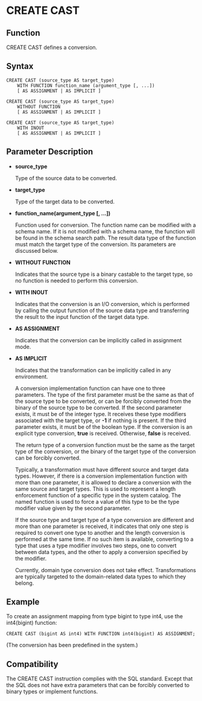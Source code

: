 # CREATE CAST<a name="EN-US_TOPIC_0000001080982678"></a>

## Function<a name="section173831846163116"></a>

CREATE CAST defines a conversion.

## Syntax<a name="section1374719912321"></a>

```
CREATE CAST (source_type AS target_type)
    WITH FUNCTION function_name (argument_type [, ...])
    [ AS ASSIGNMENT | AS IMPLICIT ]

CREATE CAST (source_type AS target_type)
    WITHOUT FUNCTION
    [ AS ASSIGNMENT | AS IMPLICIT ]

CREATE CAST (source_type AS target_type)
    WITH INOUT
    [ AS ASSIGNMENT | AS IMPLICIT ]
```

## Parameter Description<a name="section62781959163314"></a>

-   **source\_type**

    Type of the source data to be converted.

-   **target\_type**

    Type of the target data to be converted.

-   **function\_name\(argument\_type \[, ...\]\)**

    Function used for conversion. The function name can be modified with a schema name. If it is not modified with a schema name, the function will be found in the schema search path. The result data type of the function must match the target type of the conversion. Its parameters are discussed below.

-   **WITHOUT FUNCTION**

    Indicates that the source type is a binary castable to the target type, so no function is needed to perform this conversion.

-   **WITH INOUT**

    Indicates that the conversion is an I/O conversion, which is performed by calling the output function of the source data type and transferring the result to the input function of the target data type.

-   **AS ASSIGNMENT**

    Indicates that the conversion can be implicitly called in assignment mode.

-   **AS IMPLICIT**

    Indicates that the transformation can be implicitly called in any environment.

    A conversion implementation function can have one to three parameters. The type of the first parameter must be the same as that of the source type to be converted, or can be forcibly converted from the binary of the source type to be converted. If the second parameter exists, it must be of the integer type. It receives these type modifiers associated with the target type, or  **-1**  if nothing is present. If the third parameter exists, it must be of the boolean type. If the conversion is an explicit type conversion,  **true**  is received. Otherwise,  **false**  is received.

    The return type of a conversion function must be the same as the target type of the conversion, or the binary of the target type of the conversion can be forcibly converted.

    Typically, a transformation must have different source and target data types. However, if there is a conversion implementation function with more than one parameter, it is allowed to declare a conversion with the same source and target types. This is used to represent a length enforcement function of a specific type in the system catalog. The named function is used to force a value of this type to be the type modifier value given by the second parameter.

    If the source type and target type of a type conversion are different and more than one parameter is received, it indicates that only one step is required to convert one type to another and the length conversion is performed at the same time. If no such item is available, converting to a type that uses a type modifier involves two steps, one to convert between data types, and the other to apply a conversion specified by the modifier.

    Currently, domain type conversion does not take effect. Transformations are typically targeted to the domain-related data types to which they belong.


## Example<a name="section14411351193419"></a>

To create an assignment mapping from type bigint to type int4, use the int4\(bigint\) function:

```
CREATE CAST (bigint AS int4) WITH FUNCTION int4(bigint) AS ASSIGNMENT;
```

\(The conversion has been predefined in the system.\)

## Compatibility<a name="section9989313154010"></a>

The CREATE CAST instruction complies with the SQL standard. Except that the SQL does not have extra parameters that can be forcibly converted to binary types or implement functions.

